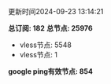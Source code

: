 更新时间2024-09-23 13:14:21

**总订阅: 182**
**总节点: 25976**
- vless节点: 5548
- vless节点: 1

**google ping有效节点: 854**
